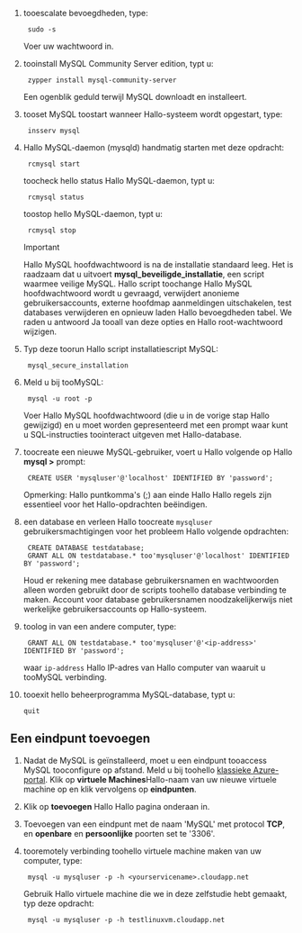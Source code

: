 
1. tooescalate bevoegdheden, type:
   
        sudo -s
   
    Voer uw wachtwoord in.
2. tooinstall MySQL Community Server edition, typt u:
   
        zypper install mysql-community-server
   
    Een ogenblik geduld terwijl MySQL downloadt en installeert.
3. tooset MySQL toostart wanneer Hallo-systeem wordt opgestart, type:
   
        insserv mysql
4. Hallo MySQL-daemon (mysqld) handmatig starten met deze opdracht:
   
        rcmysql start
   
    toocheck hello status Hallo MySQL-daemon, typt u:
   
        rcmysql status
   
    toostop hello MySQL-daemon, typt u:
   
        rcmysql stop
   
   > [!IMPORTANT]
   > Hallo MySQL hoofdwachtwoord is na de installatie standaard leeg. Het is raadzaam dat u uitvoert **mysql\_beveiligde\_installatie**, een script waarmee veilige MySQL. Hallo script toochange Hallo MySQL hoofdwachtwoord wordt u gevraagd, verwijdert anonieme gebruikersaccounts, externe hoofdmap aanmeldingen uitschakelen, test databases verwijderen en opnieuw laden Hallo bevoegdheden tabel. We raden u antwoord Ja tooall van deze opties en Hallo root-wachtwoord wijzigen.
   > 
   > 
5. Typ deze toorun Hallo script installatiescript MySQL:
   
        mysql_secure_installation
6. Meld u bij tooMySQL:
   
        mysql -u root -p
   
    Voer Hallo MySQL hoofdwachtwoord (die u in de vorige stap Hallo gewijzigd) en u moet worden gepresenteerd met een prompt waar kunt u SQL-instructies toointeract uitgeven met Hallo-database.
7. toocreate een nieuwe MySQL-gebruiker, voert u Hallo volgende op Hallo **mysql >** prompt:
   
        CREATE USER 'mysqluser'@'localhost' IDENTIFIED BY 'password';
   
    Opmerking: Hallo puntkomma's (;) aan einde Hallo Hallo regels zijn essentieel voor het Hallo-opdrachten beëindigen.
8. een database en verleen Hallo toocreate `mysqluser` gebruikersmachtigingen voor het probleem Hallo volgende opdrachten:
   
        CREATE DATABASE testdatabase;
        GRANT ALL ON testdatabase.* too'mysqluser'@'localhost' IDENTIFIED BY 'password';
   
    Houd er rekening mee database gebruikersnamen en wachtwoorden alleen worden gebruikt door de scripts toohello database verbinding te maken.  Account voor database gebruikersnamen noodzakelijkerwijs niet werkelijke gebruikersaccounts op Hallo-systeem.
9. toolog in van een andere computer, type:
   
        GRANT ALL ON testdatabase.* too'mysqluser'@'<ip-address>' IDENTIFIED BY 'password';
   
    waar `ip-address` Hallo IP-adres van Hallo computer van waaruit u tooMySQL verbinding.
10. tooexit hello beheerprogramma MySQL-database, typt u:
    
        quit

## <a name="add-an-endpoint"></a>Een eindpunt toevoegen
1. Nadat de MySQL is geïnstalleerd, moet u een eindpunt tooaccess MySQL tooconfigure op afstand. Meld u bij toohello [klassieke Azure-portal][AzurePortal]. Klik op **virtuele Machines**Hallo-naam van uw nieuwe virtuele machine op en klik vervolgens op **eindpunten**.
2. Klik op **toevoegen** Hallo Hallo pagina onderaan in.
3. Toevoegen van een eindpunt met de naam 'MySQL' met protocol **TCP**, en **openbare** en **persoonlijke** poorten set te '3306'.
4. tooremotely verbinding toohello virtuele machine maken van uw computer, type:
   
        mysql -u mysqluser -p -h <yourservicename>.cloudapp.net
   
    Gebruik Hallo virtuele machine die we in deze zelfstudie hebt gemaakt, typ deze opdracht:
   
        mysql -u mysqluser -p -h testlinuxvm.cloudapp.net

[MySQLDocs]: http://dev.mysql.com/doc/
[AzurePortal]: http://manage.windowsazure.com

[Image9]: ./media/install-and-run-mysql-on-opensuse-vm/LinuxVmAddEndpointMySQL.png
